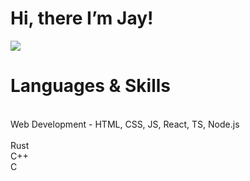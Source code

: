 # Hi, there I’m Jay! 

![](https://c.tenor.com/CwZDbX7DvR8AAAAd/pixel-sakura.gif)
###### 


<h1>Languages & Skills</h1>
<br/>
     Web Development - HTML, CSS, JS, React, TS, Node.js
<br/>
<br/>
     Rust
   <br/>
     C++
  <br/>
   C
  <br/>
   

                
